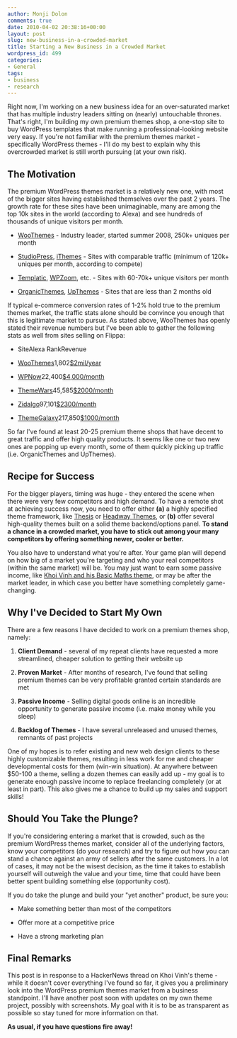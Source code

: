 ```yaml
---
author: Monji Dolon
comments: true
date: 2010-04-02 20:38:16+00:00
layout: post
slug: new-business-in-a-crowded-market
title: Starting a New Business in a Crowded Market
wordpress_id: 499
categories:
- General
tags:
- business
- research
---
```


Right now, I'm working on a new business idea for an over-saturated market that has multiple industry leaders sitting on (nearly) untouchable thrones.  That's right, I'm building my own premium themes shop, a one-stop site to buy WordPress templates that make running a professional-looking website very easy.  If you're not familiar with the premium themes market - specifically WordPress themes - I'll do my best to explain why this overcrowded market is still worth pursuing (at your own risk).



## The Motivation


The premium WordPress themes market is a relatively new one, with most of the bigger sites having established themselves over the past 2 years.  The growth rate for these sites have been unimaginable, many are among the top 10k sites in the world (according to Alexa) and see hundreds of thousands of unique visitors per month.




  * [WooThemes](http://www.woothemes.com/) - Industry leader, started summer 2008, 250k+ uniques per month


  * [StudioPress](http://www.studiopress.com/), [iThemes](http://ithemes.com) - Sites with comparable traffic (minimum of 120k+ uniques per month, according to compete)


  * [Templatic](http://templatic.com/), [WPZoom](http://www.wpzoom.com/), etc. - Sites with 60-70k+ unique visitors per month


  * [OrganicThemes](http://www.organicthemes.com/), [UpThemes](http://www.upthemes.com/) - Sites that are less than 2 months old


If typical e-commerce conversion rates of 1-2% hold true to the premium themes market, the traffic stats alone should be convince you enough that this is legitimate market to pursue.  As stated above, WooThemes has openly stated their revenue numbers but I've been able to gather the following stats as well from sites selling on Flippa:


  * SiteAlexa RankRevenue


  * [WooThemes](http://www.woothemes.com/)1,802[$2mil/year](http://mixergy.com/woothemes-adriaan-pienaar/)


  * [WPNow](http://www.wpnow.com/)22,400[$4,000/month](http://flippa.com/auctions/80340/WPNow-Com-4k-RevMonth-3-5k-ProfitMonth-Going-Cheap)


  * [ThemeWars](http://www.themewars.com)45,585[$2000/month](http://flippa.com/auctions/87526/WordPress-Theme-Membership-Site--PR-5--owned-by-Unique-Blog-Designs)


  * [Zidalgo](http://flippa.com/auctions/80598/site)97,101[$2300/month](http://flippa.com/auctions/80598/Premium-Wordpress-Themes-Market-ZIDALGO-COM--High-revenue-and-self-sustaining)


  * [ThemeGalaxy](http://themegalaxy.net)217,850[$1000/month](http://flippa.com/auctions/76033/Established-WordPress-Premium-Theme-Store)


So far I've found at least 20-25 premium theme shops that have decent to great traffic and offer high quality products.  It seems like one or two new ones are popping up every month, some of them quickly picking up traffic (i.e. OrganicThemes and UpThemes).



## Recipe for Success


For the bigger players, timing was huge - they entered the scene when there were very few competitors and high demand.  To have a remote shot at achieving success now, you need to offer either **(a)** a highly specified theme framework, like [Thesis](http://diythemes.com/) or [Headway Themes](http://headwaythemes.com/), or **(b)** offer several high-quality themes built on a solid theme backend/options panel.  **To stand a chance in a crowded market, you have to stick out among your many competitors by offering something newer, cooler or better.**

You also have to understand what you're after.  Your game plan will depend on how big of a market you're targeting and who your real competitors (within the same market) will be.  You may just want to earn some passive income, like [Khoi Vinh and his Basic Maths theme](http://www.subtraction.com/2010/03/31/adding-up-basic-maths), or may be after the market leader, in which case you better have something completely game-changing.



## Why I've Decided to Start My Own


There are a few reasons I have decided to work on a premium themes shop, namely:




  1. **Client Demand** - several of my repeat clients have requested a more streamlined, cheaper solution to getting their website up


  2. **Proven Market** - After months of research, I've found that selling premium themes can be very profitable granted certain standards are met


  3. **Passive Income** - Selling digital goods online is an incredible opportunity to generate passive income (i.e. make money while you sleep)


  4. **Backlog of Themes** - I have several unreleased and unused themes, remnants of past projects


One of my hopes is to refer existing and new web design clients to these highly customizable themes, resulting in less work for me and cheaper developmental costs for them (win-win situation).  At anywhere between $50-100 a theme, selling a dozen themes can easily add up - my goal is to generate enough passive income to replace freelancing completely (or at least in part).  This also gives me a chance to build up my sales and support skills!



## Should You Take the Plunge?


If you're considering entering a market that is crowded, such as the premium WordPress themes market, consider all of the underlying factors, know your competitors (do your research) and try to figure out how you can stand a chance against an army of sellers after the same customers.  In a lot of cases, it may not be the wisest decision, as the time it takes to establish yourself will outweigh the value and your time, time that could have been better spent building something else (opportunity cost).

If you do take the plunge and build your "yet another" product, be sure you:




  * Make something better than most of the competitors


  * Offer more at a competitive price


  * Have a strong marketing plan





## Final Remarks


This post is in response to a HackerNews thread on Khoi Vinh's theme - while it doesn't cover everything I've found so far, it gives you a preliminary look into the WordPress premium themes market from a business standpoint.  I'll have another post soon with updates on my own theme project, possibly with screenshots.  My goal with it is to be as transparent as possible so stay tuned for more information on that.

**As usual, if you have questions fire away!**

